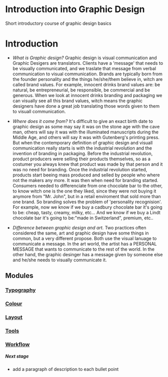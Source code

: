 Introduction into Graphic Design
================================

Short introductory course of graphic design basics


# Introduction
- *What is Graphic design?* Graphic design is visual communication and Graphic Desigers are translators. Clients have a 'message' that needs to be visually communicated, and we traslate that message from verbal communication to visual communication. Brands are typically born from the founder personality and the things he/she/them believe in, witch are called brand values. For example, innocent drinks brand values are: be natural, be entrepreneurial, be responsible, be commercial and be generous. When we look at innocent drinks branding and packaging we can visually see all this brand values, witch means the graphic designers have done a great job translating those words given to them to visuall communication. 

- *Where does it come from?* It's difficult to give an exact birth date to graphic design as some may say it was on the stone age with the cave man, others will say it was with the illuminated manuscripts during the Middle Age, and others will say it was with Gutenberg's printing press. But when the contemporary definition of graphic design and visuall communication really starts is with the industrial revolution and the invention of branding in packaging. Before the industrial revolution, product producers were selling their products themselves, so as a costumer you always knew that product was made by that person and it was no need for branding. Once the industrial revolution started, products start beeing mass produced and selled by people who where not the makers any more. It was then when need for branding started. Consumers needed to differenciate from one chocolate bar to the other, to know witch one is the one they liked, since they were not buying it anymore from "Mr. John", but in a retail enviroment that sold more than one brand. So branding solves the problem of 'personality recognision'. For example, now we know if we buy a cadbury chocolate bar it's going to be: cheap, tasty, creamy, milky, etc... And we know if we buy a Lindt chocolate bar it's going to be:"made in Switzerland", premium, etc.. 

- *Difference between graphic design and art.* Two practices often considered the same, art and graphic design have some things in common, but a very different propose. Both use the visual lanuage to communicate a message. In the art world, the artist has a PERSONAL MESSAGE that wants to communicate to the rest of the world. In the other hand, the graphic desinger has a message given by someone else and he/she needs to visually communicate it. 


## Modules

### [Typography](typography/typography.md) 

### [Colour](colour/colour.md)

### [Layout](layout/layout.md)

### [Tools](tools/tools.md)

### [Workflow](workflow/workflow.md)





##### Next stage
- add a paragraph of description to each bullet point





